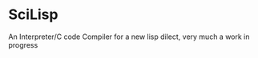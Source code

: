 SciLisp
=======

An Interpreter/C code Compiler for a new lisp dilect, very much a work in progress
